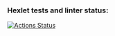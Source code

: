 ### Hexlet tests and linter status:
[![Actions Status](https://github.com/Skng197/data-analytics-project-92/actions/workflows/hexlet-check.yml/badge.svg)](https://github.com/Skng197/data-analytics-project-92/actions)